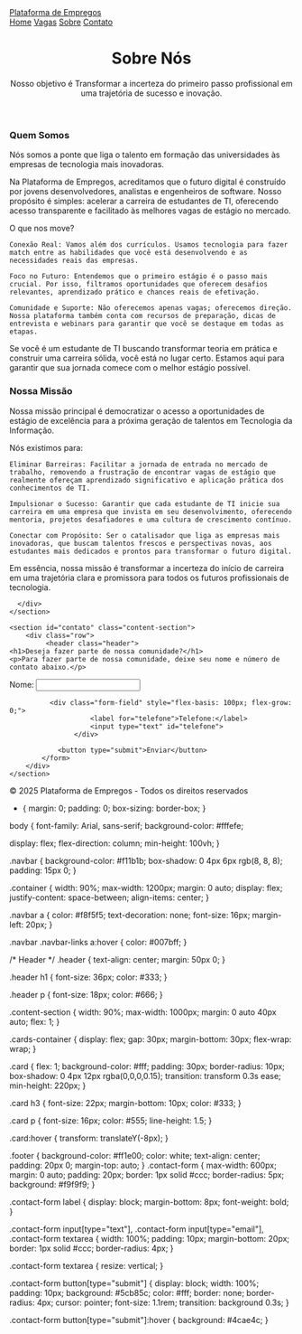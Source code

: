 <!DOCTYPE html>
<html lang="pt-br">
<head>
  <meta charset="UTF-8">
  <meta name="viewport" content="width=device-width, initial-scale=1.0">
  <title>Sobre - Plataforma de Empregos</title>
  <link rel="stylesheet" href="sobre.css">
</head>
<body>


  <nav class="navbar">
    <div class="container">
      <a class="navbar-brand" href="#">Plataforma de Empregos</a>
      <div class="navbar-links">
        <a href="index.html">Home</a>
        <a href="vagas.html">Vagas</a>
        <a href="sobre.html">Sobre</a>
        <a href="contato.html">Contato</a>
      </div>
    </div>
  </nav>

  <header class="header">
    <h1>Sobre Nós</h1>
    <p>Nosso objetivo é Transformar a incerteza do primeiro passo profissional em uma trajetória de sucesso e inovação.</p>
  </header>


  <section class="content-section">
    <div class="cards-container">
      <div class="card">
        <h3>Quem Somos</h3>
        <p>Nós somos a ponte que liga o talento em formação das universidades às empresas de tecnologia mais inovadoras.

Na Plataforma de Empregos, acreditamos que o futuro digital é construído por jovens desenvolvedores, analistas e engenheiros de software. Nosso propósito é simples: acelerar a carreira de estudantes de TI, oferecendo acesso transparente e facilitado às melhores vagas de estágio no mercado.

O que nos move?

    Conexão Real: Vamos além dos currículos. Usamos tecnologia para fazer match entre as habilidades que você está desenvolvendo e as necessidades reais das empresas.

    Foco no Futuro: Entendemos que o primeiro estágio é o passo mais crucial. Por isso, filtramos oportunidades que oferecem desafios relevantes, aprendizado prático e chances reais de efetivação.

    Comunidade e Suporte: Não oferecemos apenas vagas; oferecemos direção. Nossa plataforma também conta com recursos de preparação, dicas de entrevista e webinars para garantir que você se destaque em todas as etapas.

Se você é um estudante de TI buscando transformar teoria em prática e construir uma carreira sólida, você está no lugar certo. Estamos aqui para garantir que sua jornada comece com o melhor estágio possível.</p>
      </div>
      <div class="card">
        <h3>Nossa Missão</h3>
        <p>Nossa missão principal é democratizar o acesso a oportunidades de estágio de excelência para a próxima geração de talentos em Tecnologia da Informação.

Nós existimos para:

    Eliminar Barreiras: Facilitar a jornada de entrada no mercado de trabalho, removendo a frustração de encontrar vagas de estágio que realmente ofereçam aprendizado significativo e aplicação prática dos conhecimentos de TI.

    Impulsionar o Sucesso: Garantir que cada estudante de TI inicie sua carreira em uma empresa que invista em seu desenvolvimento, oferecendo mentoria, projetos desafiadores e uma cultura de crescimento contínuo.

    Conectar com Propósito: Ser o catalisador que liga as empresas mais inovadoras, que buscam talentos frescos e perspectivas novas, aos estudantes mais dedicados e prontos para transformar o futuro digital.

Em essência, nossa missão é transformar a incerteza do início de carreira em uma trajetória clara e promissora para todos os futuros profissionais de tecnologia.
        </p>

      </div>
    </section>

    <section id="contato" class="content-section">
        <div class="row">
             <header class="header">
    <h1>Deseja fazer parte de nossa comunidade?</h1>
    <p>Para fazer parte de nossa comunidade, deixe seu nome e número de contato abaixo.</p>
  </header>
            <form action="#" method="POST" class="contact-form">
                <label for="nome">Nome:</label>
                <input type="text" id="nome" name="nome" required>

              <div class="form-field" style="flex-basis: 100px; flex-grow: 0;">
                        <label for="telefone">Telefone:</label>
                        <input type="text" id="telefone">
                    </div>

                <button type="submit">Enviar</button>
            </form>
        </div>
    </section>

  
  <footer class="footer">
    <p>© 2025 Plataforma de Empregos - Todos os direitos reservados</p>
  </footer>

</body>
</html>

* {
  margin: 0;
  padding: 0;
  box-sizing: border-box;
}

body {
  font-family: Arial, sans-serif;
  background-color: #fffefe;


  display: flex;
  flex-direction: column;
  min-height: 100vh;
}


.navbar {
  background-color: #f11b1b;
  box-shadow: 0 4px 6px rgb(8, 8, 8);
  padding: 15px 0;
}

.container {
  width: 90%;
  max-width: 1200px;
  margin: 0 auto;
  display: flex;
  justify-content: space-between;
  align-items: center;
}

.navbar a {
  color: #f8f5f5;
  text-decoration: none;
  font-size: 16px;
  margin-left: 20px;
}

.navbar .navbar-links a:hover {
  color: #007bff;
}

/* Header */
.header {
  text-align: center;
  margin: 50px 0;
}

.header h1 {
  font-size: 36px;
  color: #333;
}

.header p {
  font-size: 18px;
  color: #666;
}


.content-section {
  width: 90%;
  max-width: 1000px;
  margin: 0 auto 40px auto;
  flex: 1; 
}

.cards-container {
  display: flex;
  gap: 30px;
  margin-bottom: 30px;
  flex-wrap: wrap;
}

.card {
  flex: 1;
  background-color: #fff;
  padding: 30px; 
  border-radius: 10px;
  box-shadow: 0 4px 12px rgba(0,0,0,0.15);
  transition: transform 0.3s ease;
  min-height: 220px; 
}

.card h3 {
  font-size: 22px; 
  margin-bottom: 10px;
  color: #333;
}

.card p {
  font-size: 16px; 
  color: #555;
  line-height: 1.5;
}

.card:hover {
  transform: translateY(-8px);
}



.footer {
  background-color: #ff1e00;
  color: white;
  text-align: center;
  padding: 20px 0;
  margin-top: auto; 
}
.contact-form {
    max-width: 600px;
    margin: 0 auto;
    padding: 20px;
    border: 1px solid #ccc;
    border-radius: 5px;
    background: #f9f9f9;
}

.contact-form label {
    display: block;
    margin-bottom: 8px;
    font-weight: bold;
}

.contact-form input[type="text"],
.contact-form input[type="email"],
.contact-form textarea {
    width: 100%;
    padding: 10px;
    margin-bottom: 20px;
    border: 1px solid #ccc;
    border-radius: 4px;
}

.contact-form textarea {
    resize: vertical; 
}

.contact-form button[type="submit"] {
    display: block;
    width: 100%;
    padding: 10px;
    background: #5cb85c;
    color: #fff;
    border: none;
    border-radius: 4px;
    cursor: pointer;
    font-size: 1.1rem;
    transition: background 0.3s;
}

.contact-form button[type="submit"]:hover {
    background: #4cae4c;
}
